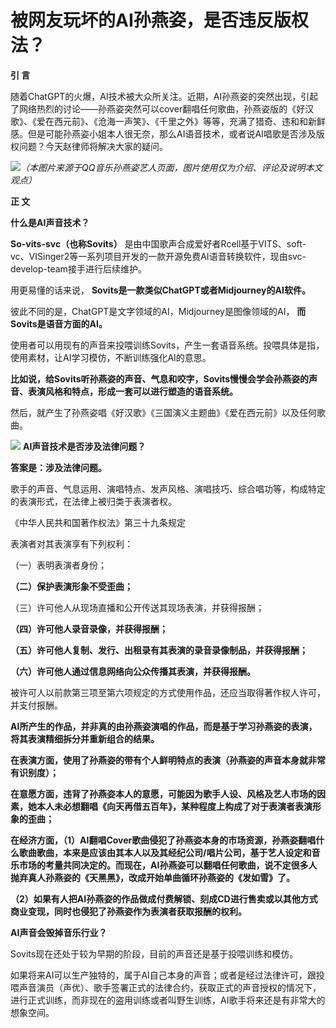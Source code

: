 # 被网友玩坏的AI孙燕姿，是否违反版权法？

**引 言**

随着ChatGPT的火爆，AI技术被大众所关注。近期，AI孙燕姿的突然出现，引起了网络热烈的讨论——孙燕姿突然可以cover翻唱任何歌曲，孙燕姿版的《好汉歌》、《爱在西元前》、《沧海一声笑》、《千里之外》等等，充满了猎奇、违和和新鲜感。但是可能孙燕姿小姐本人很无奈，那么AI语音技术，或者说AI唱歌是否涉及版权问题？今天赵律师将解决大家的疑问。

![](https://inews.gtimg.com/newsapp_bt/0/15792474141/1000)_（本图片来源于QQ音乐孙燕姿艺人页面，图片使用仅为介绍、评论及说明本文观点）_

**正 文**

**什么是AI声音技术？**

**So-vits-svc（也称Sovits）** 是由中国歌声合成爱好者Rcell基于VITS、soft-
vc、VISinger2等一系列项目开发的一款开源免费AI语音转换软件，现由svc-develop-team接手进行后续维护。

用更易懂的话来说， **Sovits是一款类似ChatGPT或者Midjourney的AI软件。**

彼此不同的是，ChatGPT是文字领域的AI，Midjourney是图像领域的AI， **而Sovits是语音方面的AI。**

使用者可以用现有的声音来投喂训练Sovits，产生一套语音系统。投喂具体是指，使用素材，让AI学习模仿，不断训练强化AI的意思。

**比如说，给Sovits听孙燕姿的声音、气息和咬字，Sovits慢慢会学会孙燕姿的声音、表演风格和特点，形成一套可以进行塑造的语音系统。**

然后，就产生了孙燕姿唱《好汉歌》《三国演义主题曲》《爱在西元前》以及任何歌曲。

![](https://inews.gtimg.com/newsapp_bt/0/15792474143/1000)
**AI声音技术是否涉及法律问题？**

**答案是：涉及法律问题。**

歌手的声音、气息运用、演唱特点、发声风格、演唱技巧、综合唱功等，构成特定的表演形式，在法律上被归类于表演者权。

《中华人民共和国著作权法》第三十九条规定

表演者对其表演享有下列权利：

（一）表明表演者身份；

**（二）保护表演形象不受歪曲；**

（三）许可他人从现场直播和公开传送其现场表演，并获得报酬；

**（四）许可他人录音录像，并获得报酬；**

**（五）许可他人复制、发行、出租录有其表演的录音录像制品，并获得报酬；**

**（六）许可他人通过信息网络向公众传播其表演，并获得报酬。**

被许可人以前款第三项至第六项规定的方式使用作品，还应当取得著作权人许可，并支付报酬。

**AI所产生的作品，并非真的由孙燕姿演唱的作品，而是基于学习孙燕姿的表演，将其表演精细拆分并重新组合的结果。**

**在表演方面，使用了孙燕姿的带有个人鲜明特点的表演（孙燕姿的声音本身就非常有识别度）；**

**在意愿方面，违背了孙燕姿本人的意愿，可能因为歌手人设、风格及艺人市场的因素，她本人未必想翻唱《向天再借五百年》，某种程度上构成了对于表演者表演形象的歪曲；**

**在经济方面，（1）AI翻唱Cover歌曲侵犯了孙燕姿本身的市场资源，孙燕姿翻唱什么歌曲歌曲，本来是应该由其本人以及其经纪公司/唱片公司，基于艺人设定和音乐市场的考量共同决定的。而现在，AI孙燕姿可以翻唱任何歌曲，说不定很多人抛弃真人孙燕姿的《天黑黑》，改成开始单曲循环孙燕姿的《发如雪》了。**

**（2）如果有人把AI孙燕姿的作品做成付费解锁、刻成CD进行售卖或以其他方式商业变现，同时也侵犯了孙燕姿作为表演者获取报酬的权利。**

**AI声音会毁掉音乐行业？**

Sovits现在还处于较为早期的阶段，目前的声音还是基于投喂训练和模仿。

如果将来AI可以生产独特的，属于AI自己本身的声音；或者是经过法律许可，跟投喂声音演员（声优）、歌手签署正式的法律合约，获取正式的声音授权的情况下，进行正式训练，而非现在的盗用训练或者叫野生训练，AI歌手将来还是有非常大的想象空间。

